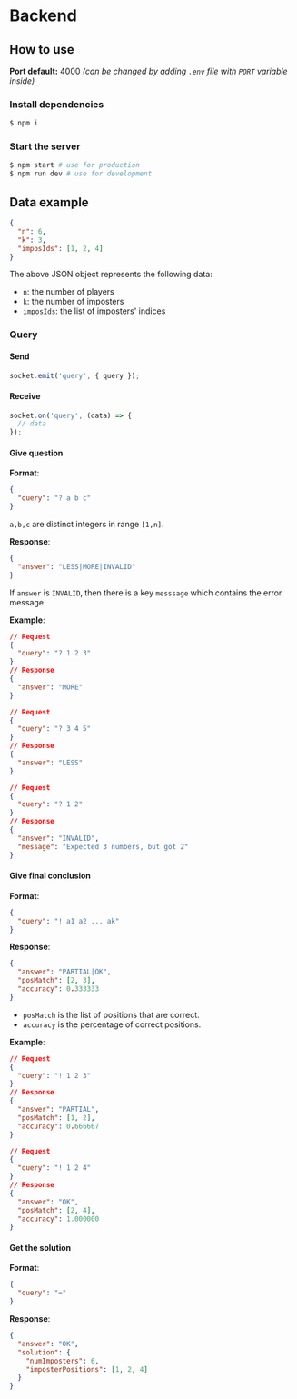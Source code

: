 # Backend

## How to use

**Port default:** 4000 _(can be changed by adding `.env` file with `PORT` variable inside)_

### Install dependencies

```bash
$ npm i
```

### Start the server

```bash
$ npm start # use for production
$ npm run dev # use for development
```

## Data example

```json
{
  "n": 6,
  "k": 3,
  "imposIds": [1, 2, 4]
}
```

The above JSON object represents the following data:

- `n`: the number of players
- `k`: the number of imposters
- `imposIds`: the list of imposters' indices

### Query

#### Send

```javascript
socket.emit('query', { query });
```

#### Receive

```javascript
socket.on('query', (data) => {
  // data
});
```

#### Give question

**Format**:

```json
{
  "query": "? a b c"
}
```

`a,b,c` are distinct integers in range `[1,n]`.

**Response**:

```json
{
  "answer": "LESS|MORE|INVALID"
}
```

If `answer` is `INVALID`, then there is a key `messsage` which contains the error message.

**Example**:

```json
// Request
{
  "query": "? 1 2 3"
}
// Response
{
  "answer": "MORE"
}
```

```json
// Request
{
  "query": "? 3 4 5"
}
// Response
{
  "answer": "LESS"
}
```

```json
// Request
{
  "query": "? 1 2"
}
// Response
{
  "answer": "INVALID",
  "message": "Expected 3 numbers, but got 2"
}
```

#### Give final conclusion

**Format**:

```json
{
  "query": "! a1 a2 ... ak"
}
```

**Response**:

```json
{
  "answer": "PARTIAL|OK",
  "posMatch": [2, 3],
  "accuracy": 0.333333
}
```

- `posMatch` is the list of positions that are correct.
- `accuracy` is the percentage of correct positions.

**Example**:

```json
// Request
{
  "query": "! 1 2 3"
}
// Response
{
  "answer": "PARTIAL",
  "posMatch": [1, 2],
  "accuracy": 0.666667
}
```

```json
// Request
{
  "query": "! 1 2 4"
}
// Response
{
  "answer": "OK",
  "posMatch": [2, 4],
  "accuracy": 1.000000
}
```

#### Get the solution

**Format**:

```json
{
  "query": "="
}
```

**Response**:

```json
{
  "answer": "OK",
  "solution": {
    "numImposters": 6,
    "imposterPositions": [1, 2, 4]
  }
}
```
